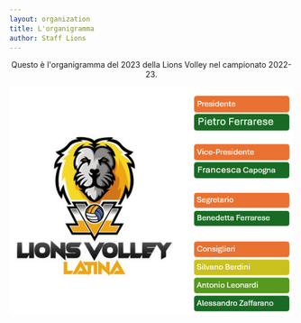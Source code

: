 ```yaml
---
layout: organization
title: L'organigramma
author: Staff Lions
---
```


<center>Questo è l'organigramma del 2023 della Lions Volley nel campionato 2022-23.</center>

![L'organigramma](/img/organization.png)